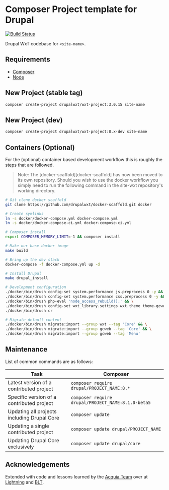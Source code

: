 Composer Project template for Drupal
====================================

[![Build Status][ci-badge]][ci]

Drupal WxT codebase for `<site-name>`.

## Requirements

* [Composer][composer]
* [Node][node]

## New Project (stable tag)

```sh
composer create-project drupalwxt/wxt-project:3.0.15 site-name
```

## New Project (dev)

```sh
composer create-project drupalwxt/wxt-project:8.x-dev site-name
```

## Containers (Optional)

For the (optional) container based development workflow this is roughly the steps that are followed.

> Note: The [docker-scaffold][docker-scaffold] has now been moved to its own repository. Should you wish to use the docker workflow you simply need to run the following command in the site-wxt repository's working directory.

```sh
# Git clone docker scaffold
git clone https://github.com/drupalwxt/docker-scaffold.git docker

# Create symlinks
ln -s docker/docker-compose.yml docker-compose.yml
ln -s docker/docker-compose-ci.yml docker-compose-ci.yml

# Composer install
export COMPOSER_MEMORY_LIMIT=-1 && composer install

# Make our base docker image
make build

# Bring up the dev stack
docker-compose -f docker-compose.yml up -d

# Install Drupal
make drupal_install

# Development configuration
./docker/bin/drush config-set system.performance js.preprocess 0 -y && \
./docker/bin/drush config-set system.performance css.preprocess 0 -y && \
./docker/bin/drush php-eval 'node_access_rebuild();' && \
./docker/bin/drush config-set wxt_library.settings wxt.theme theme-gcweb -y && \
./docker/bin/drush cr

# Migrate default content
./docker/bin/drush migrate:import --group wxt --tag 'Core' && \
./docker/bin/drush migrate:import --group gcweb --tag 'Core' && \
./docker/bin/drush migrate:import --group gcweb --tag 'Menu'
```

## Maintenance

List of common commands are as follows:

| Task                                            | Composer                                               |
|-------------------------------------------------|--------------------------------------------------------|
| Latest version of a contributed project         | ```composer require drupal/PROJECT_NAME:8.*```         |
| Specific version of a contributed project       | ```composer require drupal/PROJECT_NAME:8.1.0-beta5``` |
| Updating all projects including Drupal Core     | ```composer update```                                  |
| Updating a single contributed project           | ```composer update drupal/PROJECT_NAME```              |
| Updating Drupal Core exclusively                | ```composer update drupal/core```                      |

## Acknowledgements

Extended with code and lessons learned by the [Acquia Team](https://acquia.com) over at [Lightning](https://github.com/acquia/lightning) and [BLT](https://github.com/acquia/blt).

<!-- Links Referenced -->

[ci]:                       https://travis-ci.org/drupalwxt/site-wxt
[ci-badge]:                 https://travis-ci.org/drupalwxt/site-wxt.svg?branch=8.x
[composer]:                 https://getcomposer.org
[node]:                     https://nodejs.org
[docker-scaffold-readme]:   https://github.com/drupal-composer-ext/drupal-scaffold-docker/blob/8.x/README.md
[docker-readme]:            https://github.com/drupal-composer-ext/drupal-scaffold-docker/blob/8.x/template/docker/README.md
